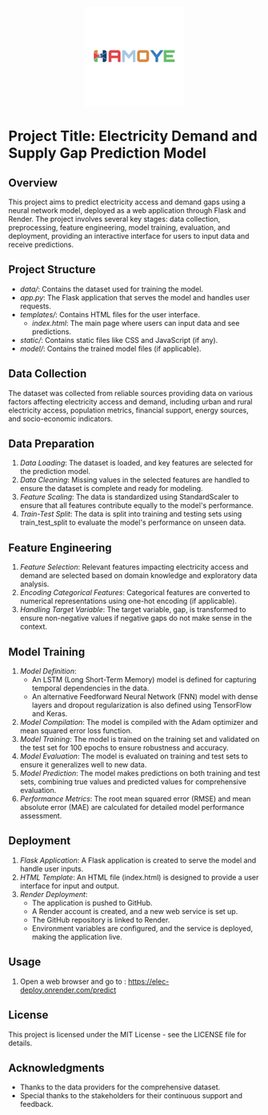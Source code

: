 <p align="center">
  <img src="hamoye.webp" alt="HamoyeLogo" width="200">
</p>

# Project Title: Electricity Demand and Supply Gap Prediction Model

## Overview
This project aims to predict electricity access and demand gaps using a neural network model, deployed as a web application through Flask and Render. The project involves several key stages: data collection, preprocessing, feature engineering, model training, evaluation, and deployment, providing an interactive interface for users to input data and receive predictions.

## Project Structure
- *data/*: Contains the dataset used for training the model.
- *app.py*: The Flask application that serves the model and handles user requests.
- *templates/*: Contains HTML files for the user interface.
  - *index.html*: The main page where users can input data and see predictions.
- *static/*: Contains static files like CSS and JavaScript (if any).
- *model/*: Contains the trained model files (if applicable).

## Data Collection
The dataset was collected from reliable sources providing data on various factors affecting electricity access and demand, including urban and rural electricity access, population metrics, financial support, energy sources, and socio-economic indicators.

## Data Preparation
1. *Data Loading*: The dataset is loaded, and key features are selected for the prediction model.
2. *Data Cleaning*: Missing values in the selected features are handled to ensure the dataset is complete and ready for modeling.
3. *Feature Scaling*: The data is standardized using StandardScaler to ensure that all features contribute equally to the model's performance.
4. *Train-Test Split*: The data is split into training and testing sets using train_test_split to evaluate the model's performance on unseen data.

## Feature Engineering
1. *Feature Selection*: Relevant features impacting electricity access and demand are selected based on domain knowledge and exploratory data analysis.
2. *Encoding Categorical Features*: Categorical features are converted to numerical representations using one-hot encoding (if applicable).
3. *Handling Target Variable*: The target variable, gap, is transformed to ensure non-negative values if negative gaps do not make sense in the context.

## Model Training
1. *Model Definition*: 
   - An LSTM (Long Short-Term Memory) model is defined for capturing temporal dependencies in the data.
   - An alternative Feedforward Neural Network (FNN) model with dense layers and dropout regularization is also defined using TensorFlow and Keras.
2. *Model Compilation*: The model is compiled with the Adam optimizer and mean squared error loss function.
3. *Model Training*: The model is trained on the training set and validated on the test set for 100 epochs to ensure robustness and accuracy.
4. *Model Evaluation*: The model is evaluated on training and test sets to ensure it generalizes well to new data.
5. *Model Prediction*: The model makes predictions on both training and test sets, combining true values and predicted values for comprehensive evaluation.
6. *Performance Metrics*: The root mean squared error (RMSE) and mean absolute error (MAE) are calculated for detailed model performance assessment.

## Deployment
1. *Flask Application*: A Flask application is created to serve the model and handle user inputs.
2. *HTML Template*: An HTML file (index.html) is designed to provide a user interface for input and output.
3. *Render Deployment*: 
   - The application is pushed to GitHub.
   - A Render account is created, and a new web service is set up.
   - The GitHub repository is linked to Render.
   - Environment variables are configured, and the service is deployed, making the application live.

    

## Usage
1. Open a web browser and go to : https://elec-deploy.onrender.com/predict



## License
This project is licensed under the MIT License - see the LICENSE file for details.

## Acknowledgments
- Thanks to the data providers for the comprehensive dataset.
- Special thanks to the stakeholders for their continuous support and feedback.
